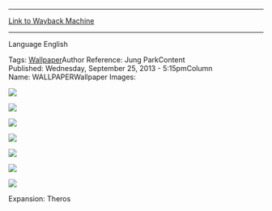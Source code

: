 
---
[Link to Wayback Machine](https://web.archive.org/web/20160502090623/http://magic.wizards.com/en/articles/wallpapers/nykthos-shrine-nyx)

[_metadata_:generator]:- "Drupal 7 (http://drupal.org)"
[_metadata_:node]:- "255796"
[_metadata_:source]:- "article"
[_metadata_:title]:- "Nykthos, Shrine to Nyx"
[_metadata_:wayback_capture_timestamp]:- "2016-05-02 09:06:23"
[_metadata_:wayback_raw_url]:- "https://web.archive.org/web/20160502090623id_/http://magic.wizards.com/en/articles/wallpapers/nykthos-shrine-nyx"
[_metadata_:wayback_url]:- "http://magic.wizards.com/en/articles/wallpapers/nykthos-shrine-nyx"
---






Language 
 English

Tags: [Wallpaper](/en/tags/wallpaper-0)Author Reference: Jung ParkContent Published: Wednesday, September 25, 2013 - 5:15pmColumn Name: WALLPAPERWallpaper Images: 

[![](http://magic.wizards.com/sites/mtg/files/styles/large/public/images/wallpaper/Wallpaper_Nykthos_Shrine_to_Nyx_2560x1600.jpg?itok=4V6qXrn3)](http://magic.wizards.com/sites/mtg/files/images/wallpaper/Wallpaper_Nykthos_Shrine_to_Nyx_2560x1600.jpg) 



[![](http://magic.wizards.com/sites/mtg/files/styles/large/public/images/wallpaper/Wallpaper_Nykthos_Shrine_to_Nyx_1920x1080.jpg?itok=AO3ouyOC)](http://magic.wizards.com/sites/mtg/files/images/wallpaper/Wallpaper_Nykthos_Shrine_to_Nyx_1920x1080.jpg) 



[![](http://magic.wizards.com/sites/mtg/files/styles/large/public/images/wallpaper/Wallpaper_Nykthos_Shrine_to_Nyx_1280x960.jpg?itok=mTwB2akh)](http://magic.wizards.com/sites/mtg/files/images/wallpaper/Wallpaper_Nykthos_Shrine_to_Nyx_1280x960.jpg) 



[![](http://magic.wizards.com/sites/mtg/files/styles/large/public/images/wallpaper/Wallpaper_Nykthos_Shrine_to_Nyx_iPhone.jpg?itok=oZRrpR5u)](http://magic.wizards.com/sites/mtg/files/images/wallpaper/Wallpaper_Nykthos_Shrine_to_Nyx_iPhone.jpg) 



[![](http://magic.wizards.com/sites/mtg/files/styles/large/public/images/wallpaper/Wallpaper_Nykthos_Shrine_to_Nyx_iPad.jpg?itok=UZDd3hw3)](http://magic.wizards.com/sites/mtg/files/images/wallpaper/Wallpaper_Nykthos_Shrine_to_Nyx_iPad.jpg) 



[![](http://magic.wizards.com/sites/mtg/files/styles/large/public/images/wallpaper/Wallpaper_Nykthos_Shrine_to_Nyx_Facebook.jpg?itok=avdmWNZ5)](http://magic.wizards.com/sites/mtg/files/images/wallpaper/Wallpaper_Nykthos_Shrine_to_Nyx_Facebook.jpg) 



[![](http://magic.wizards.com/sites/mtg/files/styles/large/public/images/wallpaper/Wallpaper_Nykthos_Shrine_to_Nyx_TwitterHeader.jpg?itok=9Vgdg99s)](http://magic.wizards.com/sites/mtg/files/images/wallpaper/Wallpaper_Nykthos_Shrine_to_Nyx_TwitterHeader.jpg) 

Expansion: Theros  

 
